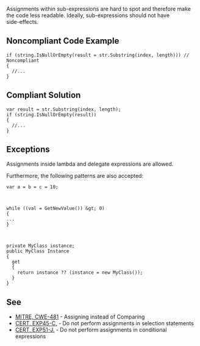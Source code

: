 
Assignments within sub-expressions are hard to spot and therefore make the code less readable. Ideally, sub-expressions should not have<br>side-effects.

## Noncompliant Code Example


    if (string.IsNullOrEmpty(result = str.Substring(index, length))) // Noncompliant
    {
      //...
    }


## Compliant Solution


    var result = str.Substring(index, length);
    if (string.IsNullOrEmpty(result))
    {
      //...
    }


## Exceptions

Assignments inside lambda and delegate expressions are allowed.

Furthermore, the following patterns are also accepted:


    var a = b = c = 10;



    while ((val = GetNewValue()) &gt; 0)
    {
    ...
    }



    private MyClass instance;
    public MyClass Instance
    {
      get
      {
        return instance ?? (instance = new MyClass());
      }
    }


## See

- [MITRE, CWE-481](http://cwe.mitre.org/data/definitions/481.html) - Assigning instead of Comparing
- [CERT, EXP45-C.](https://www.securecoding.cert.org/confluence/x/nYFtAg) - Do not perform assignments in selection statements
- [CERT, EXP51-J.](https://www.securecoding.cert.org/confluence/x/1gCTAw) - Do not perform assignments in conditional expressions<br>

